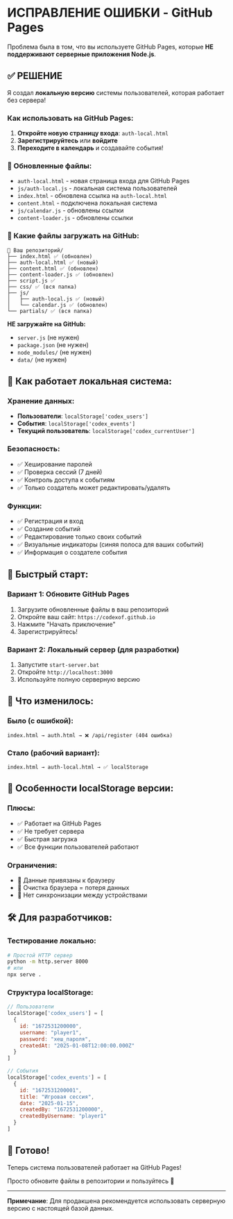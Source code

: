 # ИСПРАВЛЕНИЕ ОШИБКИ - GitHub Pages

Проблема была в том, что вы используете GitHub Pages, которые **НЕ поддерживают серверные приложения Node.js**.

## ✅ РЕШЕНИЕ

Я создал **локальную версию** системы пользователей, которая работает без сервера!

### Как использовать на GitHub Pages:

1. **Откройте новую страницу входа**: `auth-local.html`
2. **Зарегистрируйтесь** или **войдите**
3. **Переходите в календарь** и создавайте события!

### 🔄 Обновленные файлы:

- `auth-local.html` - новая страница входа для GitHub Pages
- `js/auth-local.js` - локальная система пользователей 
- `index.html` - обновлена ссылка на `auth-local.html`
- `content.html` - подключена локальная система
- `js/calendar.js` - обновлены ссылки
- `content-loader.js` - обновлены ссылки

### 📁 Какие файлы загружать на GitHub:

```
📁 Ваш репозиторий/
├── index.html ✅ (обновлен)
├── auth-local.html ✅ (новый)
├── content.html ✅ (обновлен)
├── content-loader.js ✅ (обновлен)
├── script.js ✅
├── css/ ✅ (вся папка)
├── js/
│   ├── auth-local.js ✅ (новый)
│   └── calendar.js ✅ (обновлен)
└── partials/ ✅ (вся папка)
```

**НЕ загружайте на GitHub:**
- `server.js` (не нужен)
- `package.json` (не нужен)
- `node_modules/` (не нужен)
- `data/` (не нужен)

## 🎯 Как работает локальная система:

### Хранение данных:
- **Пользователи**: `localStorage['codex_users']`
- **События**: `localStorage['codex_events']` 
- **Текущий пользователь**: `localStorage['codex_currentUser']`

### Безопасность:
- ✅ Хеширование паролей
- ✅ Проверка сессий (7 дней)
- ✅ Контроль доступа к событиям
- ✅ Только создатель может редактировать/удалять

### Функции:
- ✅ Регистрация и вход
- ✅ Создание событий
- ✅ Редактирование только своих событий
- ✅ Визуальные индикаторы (синяя полоса для ваших событий)
- ✅ Информация о создателе события

## 🚀 Быстрый старт:

### Вариант 1: Обновите GitHub Pages
1. Загрузите обновленные файлы в ваш репозиторий
2. Откройте ваш сайт: `https://codexof.github.io`
3. Нажмите "Начать приключение"
4. Зарегистрируйтесь!

### Вариант 2: Локальный сервер (для разработки)
1. Запустите `start-server.bat`
2. Откройте `http://localhost:3000`
3. Используйте полную серверную версию

## 🔄 Что изменилось:

### Было (с ошибкой):
```
index.html → auth.html → ❌ /api/register (404 ошибка)
```

### Стало (рабочий вариант):
```
index.html → auth-local.html → ✅ localStorage
```

## 💾 Особенности localStorage версии:

### Плюсы:
- ✅ Работает на GitHub Pages
- ✅ Не требует сервера
- ✅ Быстрая загрузка
- ✅ Все функции пользователей работают

### Ограничения:
- 📱 Данные привязаны к браузеру
- 🔄 Очистка браузера = потеря данных
- 👥 Нет синхронизации между устройствами

## 🛠️ Для разработчиков:

### Тестирование локально:
```bash
# Простой HTTP сервер
python -m http.server 8000
# или
npx serve .
```

### Структура localStorage:
```javascript
// Пользователи
localStorage['codex_users'] = [
  {
    id: "1672531200000",
    username: "player1", 
    password: "хеш_пароля",
    createdAt: "2025-01-08T12:00:00.000Z"
  }
]

// События
localStorage['codex_events'] = [
  {
    id: "1672531200001",
    title: "Игровая сессия",
    date: "2025-01-15",
    createdBy: "1672531200000",
    createdByUsername: "player1"
  }
]
```

## 🎉 Готово!

Теперь система пользователей работает на GitHub Pages! 

Просто обновите файлы в репозитории и пользуйтесь 🚀

---

**Примечание**: Для продакшена рекомендуется использовать серверную версию с настоящей базой данных.
